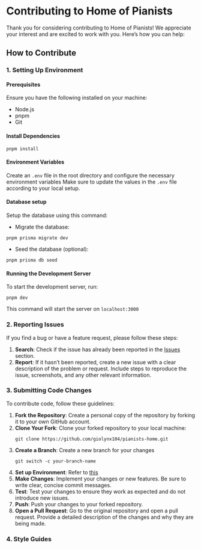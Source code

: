 # Contributing to Home of Pianists

Thank you for considering contributing to Home of Pianists! We appreciate your interest and are excited to work with you. Here’s how you can help:

## How to Contribute

### 1. Setting Up Environment

#### Prerequisites

Ensure you have the following installed on your machine:

- Node.js
- pnpm
- Git

#### Install Dependencies

    pnpm install

#### Environment Variables

Create an `.env` file in the root directory and configure the necessary environment variables
Make sure to update the values in the `.env` file according to your local setup.

#### Database setup

Setup the database using this command:

- Migrate the database:

```
pnpm prisma migrate dev
```

- Seed the database (optional):

```
pnpm prisma db seed
```

#### Running the Development Server

To start the development server, run:

```
pnpm dev
```

This command will start the server on `localhost:3000`

### 2. Reporting Issues

If you find a bug or have a feature request, please follow these steps:

1. **Search**: Check if the issue has already been reported in the [Issues](https://github.com/giolynx104/pianists-home/issues) section.
2. **Report**: If it hasn’t been reported, create a new issue with a clear description of the problem or request. Include steps to reproduce the issue, screenshots, and any other relevant information.

### 3. Submitting Code Changes

To contribute code, follow these guidelines:

1. **Fork the Repository**: Create a personal copy of the repository by forking it to your own GitHub account.
2. **Clone Your Fork**: Clone your forked repository to your local machine:
   ```
   git clone https://github.com/giolynx104/pianists-home.git
   ```
3. **Create a Branch**: Create a new branch for your changes
   ```
   git switch -c your-branch-name
   ```
4. **Set up Environment**: Refer to [this](#1-setting-up-environment)
5. **Make Changes**: Implement your changes or new features. Be sure to write clear, concise commit messages.
6. **Test**: Test your changes to ensure they work as expected and do not introduce new issues.
7. **Push**: Push your changes to your forked repository.
8. **Open a Pull Request**: Go to the original repository and open a pull request. Provide a detailed description of the changes and why they are being made.

### 4. Style Guides
